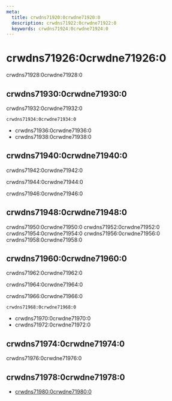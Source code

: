 ```yaml
---
meta:
  title: crwdns71920:0crwdne71920:0
  description: crwdns71922:0crwdne71922:0
  keywords: crwdns71924:0crwdne71924:0
---
```


# crwdns71926:0crwdne71926:0

crwdns71928:0crwdne71928:0

<entry-ad />

## crwdns71930:0crwdne71930:0

crwdns71932:0crwdne71932:0

`crwdns71934:0crwdne71934:0`

- crwdns71936:0crwdne71936:0
- crwdns71938:0crwdne71938:0

## crwdns71940:0crwdne71940:0

crwdns71942:0crwdne71942:0

  crwdns71944:0crwdne71944:0

  crwdns71946:0crwdne71946:0

## crwdns71948:0crwdne71948:0

crwdns71950:0crwdne71950:0
<alert type="success">crwdns71952:0crwdne71952:0</alert>
<alert type="info">crwdns71954:0crwdne71954:0</alert>
<alert type="warning">crwdns71956:0crwdne71956:0</alert>
<alert type="error">crwdns71958:0crwdne71958:0</alert>

## crwdns71960:0crwdne71960:0

crwdns71962:0crwdne71962:0

  crwdns71964:0crwdne71964:0

  crwdns71966:0crwdne71966:0

  `crwdns71968:0crwdne71968:0`

- crwdns71970:0crwdne71970:0
- crwdns71972:0crwdne71972:0

## crwdns71974:0crwdne71974:0

crwdns71976:0crwdne71976:0

## crwdns71978:0crwdne71978:0

- [crwdns71980:0crwdne71980:0]()

<backmatter />
